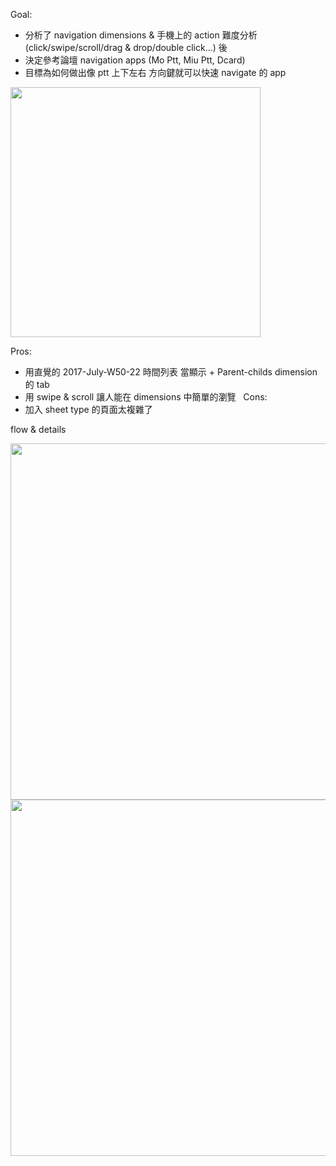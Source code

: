 Goal:
  - 分析了 navigation dimensions & 手機上的 action 難度分析 (click/swipe/scroll/drag & drop/double click...) 後
  - 決定參考論壇 navigation apps (Mo Ptt, Miu Ptt, Dcard)
  - 目標為如何做出像 ptt 上下左右 方向鍵就可以快速 navigate 的 app

<img src="https://raw.githubusercontent.com/wangchou/OnigiriNote/master/design/img/note_action_list.jpg" height="400">

Pros:
  - 用直覺的 2017-July-W50-22 時間列表 當顯示 + Parent-childs dimension 的 tab
  - 用 swipe & scroll 讓人能在 dimensions 中簡單的瀏覽
  
Cons:
  - 加入 sheet type 的頁面太複雜了

flow & details

<img src="https://raw.githubusercontent.com/wangchou/OnigiriNote/master/design/img/wireframe_v6_flow.jpg" height="570">   <img style="display:inline-block" src="https://raw.githubusercontent.com/wangchou/OnigiriNote/master/design/img/wireframe_v6_detail.jpg" height="570">
